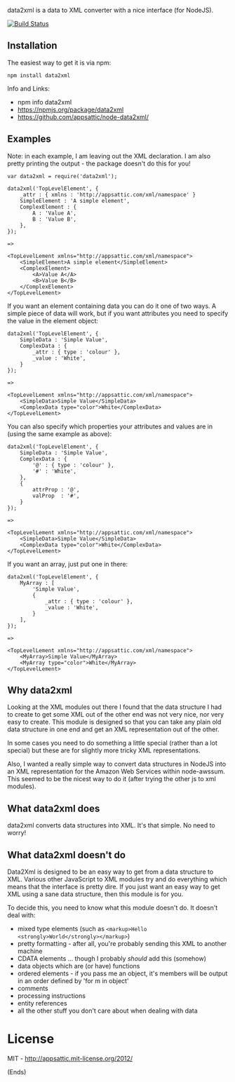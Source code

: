 data2xml is a data to XML converter with a nice interface (for NodeJS).

[![Build Status](https://secure.travis-ci.org/appsattic/node-data2xml.png?branch=master)](http://travis-ci.org/appsattic/node-data2xml)

Installation
------------

The easiest way to get it is via npm:

    npm install data2xml

Info and Links:

* npm info data2xml
* https://npmjs.org/package/data2xml
* https://github.com/appsattic/node-data2xml/

Examples
--------

Note: in each example, I am leaving out the XML declaration. I am also pretty printing the output - the package doesn't
do this for you!

    var data2xml = require('data2xml');

    data2xml('TopLevelElement', {
        _attr : { xmlns : 'http://appsattic.com/xml/namespace' }
        SimpleElement : 'A simple element',
        ComplexElement : {
            A : 'Value A',
            B : 'Value B',
        },
    });

    =>

    <TopLevelLement xmlns="http://appsattic.com/xml/namespace">
        <SimpleElement>A simple element</SimpleElement>
        <ComplexElement>
            <A>Value A</A>
            <B>Value B</B>
        </ComplexElement>
    </TopLevelLement>

If you want an element containing data you can do it one of two ways. A simple piece of data will work, but if you want
attributes you need to specify the value in the element object:

    data2xml('TopLevelElement', {
        SimpleData : 'Simple Value',
        ComplexData : {
            _attr : { type : 'colour' },
            _value : 'White',
        }
    });

    =>

    <TopLevelLement xmlns="http://appsattic.com/xml/namespace">
        <SimpleData>Simple Value</SimpleData>
        <ComplexData type="color">White</ComplexData>
    </TopLevelLement>

You can also specify which properties your attributes and values are in (using the same example as above):

    data2xml('TopLevelElement', {
        SimpleData : 'Simple Value',
        ComplexData : {
            '@' : { type : 'colour' },
            '#' : 'White',
        },
        {
            attrProp : '@',
            valProp  : '#',
        }
    });

    =>

    <TopLevelLement xmlns="http://appsattic.com/xml/namespace">
        <SimpleData>Simple Value</SimpleData>
        <ComplexData type="color">White</ComplexData>
    </TopLevelLement>

If you want an array, just put one in there:

    data2xml('TopLevelElement', {
        MyArray : [
            'Simple Value',
            {
                _attr : { type : 'colour' },
                _value : 'White',
            }
        ],
    });

    =>

    <TopLevelLement xmlns="http://appsattic.com/xml/namespace">
        <MyArray>Simple Value</MyArray>
        <MyArray type="color">White</MyArray>
    </TopLevelLement>

Why data2xml
------------

Looking at the XML modules out there I found that the data structure I had to create to get some XML out of the other
end was not very nice, nor very easy to create. This module is designed so that you can take any plain old data
structure in one end and get an XML representation out of the other.

In some cases you need to do something a little special (rather than a lot special) but these are for slightly more
tricky XML representations.

Also, I wanted a really simple way to convert data structures in NodeJS into an XML representation for the Amazon Web
Services within node-awssum. This seemed to be the nicest way to do it (after trying the other js to xml modules).

What data2xml does
------------------

data2xml converts data structures into XML. It's that simple. No need to worry!

What data2xml doesn't do
------------------------

Data2Xml is designed to be an easy way to get from a data structure to XML. Various other JavaScript to XML modules try
and do everything which means that the interface is pretty dire. If you just want an easy way to get XML using a sane
data structure, then this module is for you.

To decide this, you need to know what this module doesn't do. It doesn't deal with:

* mixed type elements (such as `<markup>Hello <strongly>World</strongly></markup>`)
* pretty formatting - after all, you're probably sending this XML to another machine
* CDATA elements ... though I probably _should_ add this (somehow)
* data objects which are (or have) functions
* ordered elements - if you pass me an object, it's members will be output in an order defined by 'for m in object'
* comments
* processing instructions
* entity references
* all the other stuff you don't care about when dealing with data

# License #

MIT - http://appsattic.mit-license.org/2012/

(Ends)
